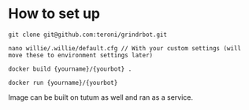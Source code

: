 # How to set up

    git clone git@github.com:teroni/grindrbot.git 

    nano willie/.willie/default.cfg // With your custom settings (will move these to environment settings later) 

    docker build {yourname}/{yourbot} . 

    docker run {yourname}/{yourbot}


Image can be built on tutum as well and ran as a service.

